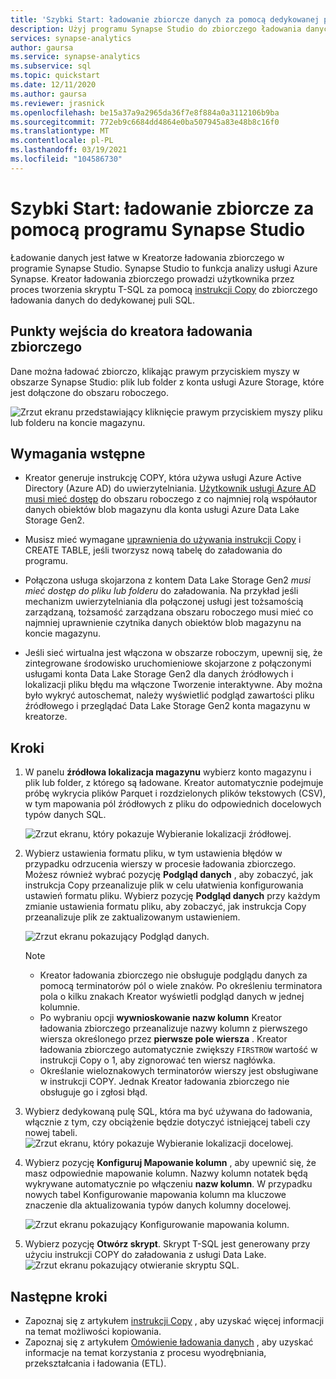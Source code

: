 ```yaml
---
title: 'Szybki Start: ładowanie zbiorcze danych za pomocą dedykowanej puli SQL'
description: Użyj programu Synapse Studio do zbiorczego ładowania danych do dedykowanej puli SQL w usłudze Azure Synapse Analytics.
services: synapse-analytics
author: gaursa
ms.service: synapse-analytics
ms.subservice: sql
ms.topic: quickstart
ms.date: 12/11/2020
ms.author: gaursa
ms.reviewer: jrasnick
ms.openlocfilehash: be15a37a9a2965da36f7e8f884a0a3112106b9ba
ms.sourcegitcommit: 772eb9c6684dd4864e0ba507945a83e48b8c16f0
ms.translationtype: MT
ms.contentlocale: pl-PL
ms.lasthandoff: 03/19/2021
ms.locfileid: "104586730"
---
```

# <a name="quickstart-bulk-loading-with-synapse-studio"></a>Szybki Start: ładowanie zbiorcze za pomocą programu Synapse Studio

Ładowanie danych jest łatwe w Kreatorze ładowania zbiorczego w programie Synapse Studio. Synapse Studio to funkcja analizy usługi Azure Synapse. Kreator ładowania zbiorczego prowadzi użytkownika przez proces tworzenia skryptu T-SQL za pomocą [instrukcji Copy](/sql/t-sql/statements/copy-into-transact-sql?view=azure-sqldw-latest&preserve-view=true) do zbiorczego ładowania danych do dedykowanej puli SQL. 

## <a name="entry-points-to-the-bulk-load-wizard"></a>Punkty wejścia do kreatora ładowania zbiorczego

Dane można ładować zbiorczo, klikając prawym przyciskiem myszy w obszarze Synapse Studio: plik lub folder z konta usługi Azure Storage, które jest dołączone do obszaru roboczego.

![Zrzut ekranu przedstawiający kliknięcie prawym przyciskiem myszy pliku lub folderu na koncie magazynu.](./sql/media/bulk-load/bulk-load-entry-point-0.png)

## <a name="prerequisites"></a>Wymagania wstępne

- Kreator generuje instrukcję COPY, która używa usługi Azure Active Directory (Azure AD) do uwierzytelniania. [Użytkownik usługi Azure AD musi mieć dostęp](./sql-data-warehouse/quickstart-bulk-load-copy-tsql-examples.md#d-azure-active-directory-authentication) do obszaru roboczego z co najmniej rolą współautor danych obiektów blob magazynu dla konta usługi Azure Data Lake Storage Gen2. 

- Musisz mieć wymagane [uprawnienia do używania instrukcji Copy](/sql/t-sql/statements/copy-into-transact-sql?view=azure-sqldw-latest&preserve-view=true#permissions) i CREATE TABLE, jeśli tworzysz nową tabelę do załadowania do programu.

- Połączona usługa skojarzona z kontem Data Lake Storage Gen2 *musi mieć dostęp do pliku lub folderu* do załadowania. Na przykład jeśli mechanizm uwierzytelniania dla połączonej usługi jest tożsamością zarządzaną, tożsamość zarządzana obszaru roboczego musi mieć co najmniej uprawnienie czytnika danych obiektów blob magazynu na koncie magazynu.

- Jeśli sieć wirtualna jest włączona w obszarze roboczym, upewnij się, że zintegrowane środowisko uruchomieniowe skojarzone z połączonymi usługami konta Data Lake Storage Gen2 dla danych źródłowych i lokalizacji pliku błędu ma włączone Tworzenie interaktywne. Aby można było wykryć autoschemat, należy wyświetlić podgląd zawartości pliku źródłowego i przeglądać Data Lake Storage Gen2 konta magazynu w kreatorze.

## <a name="steps"></a>Kroki

1. W panelu **źródłowa lokalizacja magazynu** wybierz konto magazynu i plik lub folder, z którego są ładowane. Kreator automatycznie podejmuje próbę wykrycia plików Parquet i rozdzielonych plików tekstowych (CSV), w tym mapowania pól źródłowych z pliku do odpowiednich docelowych typów danych SQL. 

   ![Zrzut ekranu, który pokazuje Wybieranie lokalizacji źródłowej.](./sql/media/bulk-load/bulk-load-source-location.png)

2. Wybierz ustawienia formatu pliku, w tym ustawienia błędów w przypadku odrzucenia wierszy w procesie ładowania zbiorczego. Możesz również wybrać pozycję **Podgląd danych** , aby zobaczyć, jak instrukcja Copy przeanalizuje plik w celu ułatwienia konfigurowania ustawień formatu pliku. Wybierz pozycję **Podgląd danych** przy każdym zmianie ustawienia formatu pliku, aby zobaczyć, jak instrukcja Copy przeanalizuje plik ze zaktualizowanym ustawieniem.

   ![Zrzut ekranu pokazujący Podgląd danych.](./sql/media/bulk-load/bulk-load-file-format-settings-preview-data.png) 

   > [!NOTE]  
   >
   > - Kreator ładowania zbiorczego nie obsługuje podglądu danych za pomocą terminatorów pól o wiele znaków. Po określeniu terminatora pola o kilku znakach Kreator wyświetli podgląd danych w jednej kolumnie. 
   > - Po wybraniu opcji **wywnioskowanie nazw kolumn** Kreator ładowania zbiorczego przeanalizuje nazwy kolumn z pierwszego wiersza określonego przez **pierwsze pole wiersza** . Kreator ładowania zbiorczego automatycznie zwiększy `FIRSTROW` wartość w instrukcji Copy o 1, aby zignorować ten wiersz nagłówka. 
   > - Określanie wieloznakowych terminatorów wierszy jest obsługiwane w instrukcji COPY. Jednak Kreator ładowania zbiorczego nie obsługuje go i zgłosi błąd.

3. Wybierz dedykowaną pulę SQL, która ma być używana do ładowania, włącznie z tym, czy obciążenie będzie dotyczyć istniejącej tabeli czy nowej tabeli.
   ![Zrzut ekranu, który pokazuje Wybieranie lokalizacji docelowej.](./sql/media/bulk-load/bulk-load-target-location.png)
4. Wybierz pozycję **Konfiguruj Mapowanie kolumn** , aby upewnić się, że masz odpowiednie mapowanie kolumn. Nazwy kolumn notatek będą wykrywane automatycznie po włączeniu **nazw kolumn**. W przypadku nowych tabel Konfigurowanie mapowania kolumn ma kluczowe znaczenie dla aktualizowania typów danych kolumny docelowej.

   ![Zrzut ekranu pokazujący Konfigurowanie mapowania kolumn.](./sql/media/bulk-load/bulk-load-target-location-column-mapping.png)
5. Wybierz pozycję **Otwórz skrypt**. Skrypt T-SQL jest generowany przy użyciu instrukcji COPY do załadowania z usługi Data Lake.
   ![Zrzut ekranu pokazujący otwieranie skryptu SQL.](./sql/media/bulk-load/bulk-load-target-final-script.png)

## <a name="next-steps"></a>Następne kroki

- Zapoznaj się z artykułem [instrukcji Copy](/sql/t-sql/statements/copy-into-transact-sql?view=azure-sqldw-latest&preserve-view=true#syntax) , aby uzyskać więcej informacji na temat możliwości kopiowania.
- Zapoznaj się z artykułem [Omówienie ładowania danych](./sql-data-warehouse/design-elt-data-loading.md#what-is-elt) , aby uzyskać informacje na temat korzystania z procesu wyodrębniania, przekształcania i ładowania (ETL).
